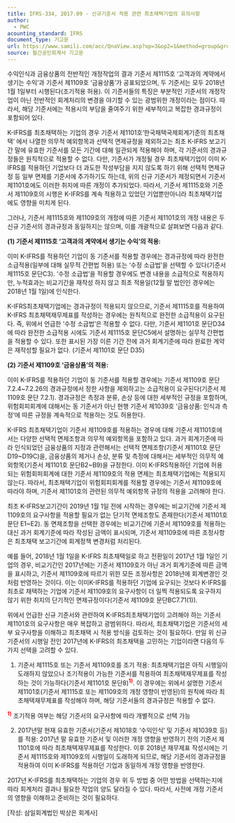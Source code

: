 ```yaml
---
title: IFRS-334, 2017.09 - 신규기준서 적용 관련 최초채택기업의 유의사항
author:
  - PWC
acounting_standard: IFRS
document_type: 기고문
url: https://www.samili.com/acc/QnaView.asp?op=3&op2=1&method=group&group=2086-15;1&orgcode=0&searchword=&page=3&code=IFRS%2D334%3A201709
source: 월간공인회계사 기고문
---
```

수익인식과 금융상품의 전반적인 개정작업의 결과 기준서 제1115호 ‘고객과의 계약에서 생기는 수익’과 기준서 제1109호 ‘금융상품’가 공표되었으며, 두 기준서는 모두 2018년 1월 1일부터 시행된다(조기적용 허용). 이 기준서들의 특징은 부분적인 기준서의 개정작업이 아닌 전반적인 회계처리의 변경을 야기할 수 있는 광범위한 개정이라는 점이다. 따라서, 해당 기준서에는 적용시의 부담을 줄여주기 위한 세부적이고 복잡한 경과규정이 포함되어 있다.

  

K-IFRS를 최초채택하는 기업의 경우 기준서 제1101호‘한국채택국제회계기준의 최초채택’ 에서 나열한 의무적 예외항목과 선택적 면제규정을 제외하고는 최초 K-IFRS 보고기간 말에 유효한 기준서를 모든 기간에 대해 일관되게 적용해야 하며, 각 기준서의 경과규정들은 원칙적으로 적용할 수 없다. 다만, 기준서가 개정될 경우 최초채택기업이 이미 K-IFRS를 적용하던 기업보다 더 과도한 작성부담을 지지 않도록 하기 위해 선택적 면제규정 등 일부 면제를 기준서에 추가하기도 하는데, 위의 신규 기준서가 제정되면서 기준서 제1101호에도 이러한 취지에 따른 개정이 추가되었다. 따라서, 기준서 제1115호와 기준서 제1109호의 시행은 K-IFRS를 계속 적용하고 있었던 기업뿐만아니라 최초채택기업에도 영향을 미치게 된다.

  

그러나, 기준서 제1115호와 제1109호의 개정에 따른 기준서 제1101호의 개정 내용은 두 신규 기준서의 경과규정과 동일하지는 않으며, 이를 개괄적으로 살펴보면 다음과 같다.

  

**(1) 기준서 제1115호 ‘고객과의 계약에서 생기는 수익’의 적용:**

  

이미 K-IFRS를 적용하던 기업이 동 기준서를 적용할 경우에는 경과규정에 따라 완전한 소급적용(일부에 대해 실무적 간편법 허용) 또는 ‘수정 소급법’을 선택할 수 있다(기준서 제1115호 문단C3). ‘수정 소급법’을 적용할 경우에도 변경 내용을 소급적으로 적용하지만, 누적효과는 비교기간을 재작성 하지 않고 최초 적용일(12월 말 법인인 경우에는 2018년 1월 1일)에 인식한다.

  

K-IFRS최초채택기업에는 경과규정이 적용되지 않으므로, 기준서 제1115호를 적용하여 K-IFRS 최초채택재무제표를 작성하는 경우에는 원칙적으로 완전한 소급적용이 요구된다. 즉, 위에서 언급한 ‘수정 소급법’은 적용할 수 없다. 다만, 기준서 제1101호 문단D34에 따라 완전한 소급적용 시에도 기준서 제1115호 문단C5에서 설명하는 실무적 간편법을 적용할 수 있다. 또한 표시된 가장 이른 기간 전에 과거 회계기준에 따라 완료한 계약은 재작성할 필요가 없다. (기준서 제1101호 문단 D35)

  

**(2) 기준서 제1109호 ‘금융상품’의 적용:**

  

이미 K-IFRS를 적용하던 기업이 동 기준서를 적용할 경우에는 기준서 제1109호 문단7.2.4~7.2.26의 경과규정에서 정한 사항을 제외하고는 소급적용이 요구된다(기준서 제1109호 문단 7.2.1). 경과규정은 측정과 분류, 손상 등에 대한 세부적인 규정을 포함하며, 위험회피회계에 대해서는 동 기준서가 아닌 현행 기준서 제1039호 ‘금융상품: 인식과 측정’에 따른 규정을 계속적으로 적용하는 것도 허용한다.

  

K-IFRS 최초채택기업이 기준서 제1109호를 적용하는 경우에 대해 기준서 제1101호에서는 다양한 선택적 면제조항과 의무적 예외항목을 포함하고 있다. 과거 회계기준에 따라 인식되었던 금융상품의 지정과 관련해서는 선택적 면제조항(기준서 제1101호 문단D19~D19C)을, 금융상품의 제거나 손상, 분류 및 측정에 대해서는 세부적인 의무적 예외항목(기준서 제1101호 문단B2~B9)을 규정한다. 이미 K-IFRS적용하던 기업에 허용되는 위험회피회계에 대한 기준서 제1109호의 적용 면제는 최초채택기업에는 적용되지 않는다. 따라서, 최초채택기업이 위험회피회계를 적용할 경우에는 기준서 제1109호에 따라야 하며, 기준서 제1101호의 관련된 의무적 예외항목 규정의 적용을 고려해야 한다.

  

최초 K-IFRS보고기간이 2019년 1월 1일 전에 시작하는 경우에는 비교기간에 기준서 제1109호의 요구사항을 적용할 필요가 없는 단기적 면제조항도 존재한다(기준서 제1101호 문단 E1~E2). 동 면제조항을 선택한 경우에는 비교기간에 기준서 제1109호를 적용하는 대신 과거 회계기준에 따라 작성된 금액이 표시되며, 기준서 제1109호에 따른 조정사항은 최초채택 보고기간에 회계정책 변경처럼 처리된다.

  

예를 들어, 2018년 1월 1일을 K-IFRS 최초채택일로 하고 전환일이 2017년 1월 1일인 기업의 경우, 비교기간인 2017년에는 기준서 제1109호가 아닌 과거 회계기준에 따른 금액을 표시하고, 기준서 제1109호에 따르기 위한 모든 조정사항은 2018년에 회계변경인 것처럼 반영하는 것이다. 이는 이미K-IFRS를 적용하던 기업에 요구되는 것보다 K-IFRS를 최초로 채택하는 기업에 기준서 제1109호의 요구사항이 더 일찍 적용되도록 요구하지 않기 위한 취지의 단기적인 면제규정이다(기준서 제1109호 문단BC7.71(1)).

  

위에서 언급한 신규 기준서와 관련하여 K-IFRS최초채택기업이 고려해야 하는 기준서 제1101호의 요구사항은 매우 복잡하고 광범위하다. 따라서, 최초채택기업은 기준서의 세부 요구사항을 이해하고 최초채택 시 적용 방식을 검토하는 것이 필요하다. 만일 위 신규 기준서의 시행일 전인 2017년에 K-IFRS의 최초채택을 고민하는 기업이라면 다음의 두 가지 선택을 고려할 수 있다.

  

1) 기준서 제1115호 또는 기준서 제1109호를 조기 적용: 최초채택기업은 아직 시행일이 도래하지 않았으나 조기적용이 가능한 기준서를 적용하여 최초채택재무제표를 작성하는 것이 가능하다(기준서 제1101호 문단8)<sup><font color="red"><b>1)</b></font></sup>. 이 경우에는 위에서 설명한 기준서 제1101호(기준서 제1115호 또는 제1109호의 개정 영향이 반영된)의 원칙에 따라 최초채택재무제표를 작성해야 하며, 해당 기준서들의 경과규정은 적용할 수 없다.

<sup><font color="red"><b>1)</b></font></sup> 조기적용 여부는 해당 기준서의 요구사항에 따라 개별적으로 선택 가능

  

2) 2017년말 현재 유효한 기준서(기준서 제1018호 ‘수익인식’ 및 기준서 제1039호 등)를 적용: 2017년 말 유효한 기준서 및 이러한 개정 영향을 반영하기 전의 기준서 제1101호에 따라 최초채택재무제표를 작성한다. 이후 2018년 재무제표 작성시에는 기준서 제1115호와 제1109호의 시행일이 도래하게 되므로, 해당 기준서의 경과규정을 적용하여 이미 K-IFRS를 적용하던 기업과 동일하게 개정 영향을 반영한다.

  

2017년 K-IFRS를 최초채택하는 기업의 경우 위 두 방법 중 어떤 방법을 선택하는지에 따라 회계처리 결과나 필요한 작업의 양도 달라질 수 있다. 따라서, 사전에 개정 기준서의 영향을 이해하고 준비하는 것이 필요하다.

  

\[작성: 삼일회계법인 박상은 회계사\]